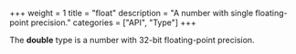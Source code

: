 +++
weight = 1
title = "float"
description = "A number with single floating-point precision."
categories = ["API", "Type"]
+++

The **double** type is a number with 32-bit floating-point precision.